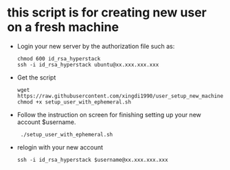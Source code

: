 # this script is for creating new user on a fresh machine

* Login your new server by the authorization file such as:
  ```
  chmod 600 id_rsa_hyperstack
  ssh -i id_rsa_hyperstack ubuntu@xx.xxx.xxx.xxx
  ```
* Get the script
  ```
  wget https://raw.githubusercontent.com/xingdi1990/user_setup_new_machine/refs/heads/main/setup_user_with_ephemeral.sh
  chmod +x setup_user_with_ephemeral.sh
  ```
* Follow the instruction on screen for finishing setting up your new account $username.
  ```
   ./setup_user_with_ephemeral.sh
  ```
* relogin with your new account
  ```
  ssh -i id_rsa_hyperstack $username@xx.xxx.xxx.xxx 
  ```
